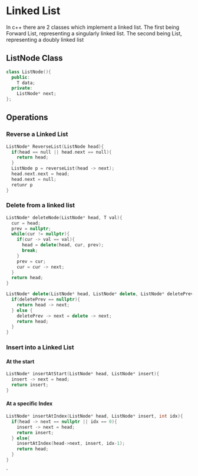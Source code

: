 # Linked List

In c++ there are 2 classes which implement a linked list. The first being Forward List, representing a singularly linked list. The second being List, representing a doubly linked list

## ListNode Class

```c++
class ListNode(){
  public:
    T data;
  private:
    ListNode* next;
};
```
## Operations

### Reverse a Linked List

```c++
ListNode* ReverseList(ListNode head){
  if(head == null || head.next == null){
    return head;
  }
  ListNode p = reverseList(head -> next);
  head.next.next = head;
  head.next = null;
  retunr p
}
```

### Delete from a linked list

```c++
ListNode* deleteNode(ListNode* head, T val){
  cur = head;
  prev = nullptr;
  while(cur != nullptr){
    if(cur -> val == val){
      head = delete(head, cur, prev);
      break;
    }
    prev = cur;
    cur = cur -> next;
  }
  return head;
}

ListNode* delete(ListNode* head, ListNode* delete, ListNode* deletePrev){
  if(deletePrev == nullptr){
    return head -> next;
  } else {
    deletePrev -> next = delete -> next;
    return head;
  }
}
```

### Insert into a Linked List

#### At the start

```c++
ListNode* insertAtStart(ListNode* head, ListNode* insert){
  insert -> next = head;
  return insert;
}
```

#### At a specific Index

```c++
ListNode* insertAtIndex(ListNode* head, ListNode* insert, int idx){
  if(head -> next == nullptr || idx == 0){
    insert -> next = head;
    return insert;
  } else{
    insertAtIndex(head->next, insert, idx-1);
    return head;
  } 
}
```
` 
